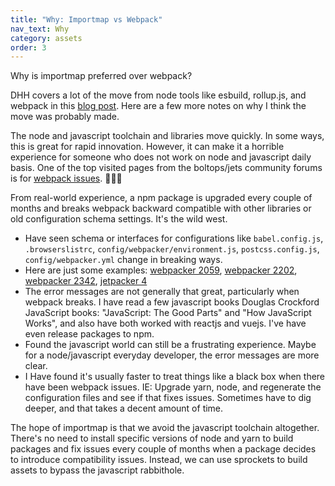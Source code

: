 ```yaml
---
title: "Why: Importmap vs Webpack"
nav_text: Why
category: assets
order: 3
---
```


Why is importmap preferred over webpack?

DHH covers a lot of the move from node tools like esbuild, rollup.js, and webpack in this [blog post](https://world.hey.com/dhh/rails-7-will-have-three-great-answers-to-javascript-in-2021-8d68191b). Here are a few more notes on why I think the move was probably made.

The node and javascript toolchain and libraries move quickly. In some ways, this is great for rapid innovation. However, it can make it a horrible experience for someone who does not work on node and javascript daily basis. One of the top visited pages from the boltops/jets community forums is for [webpack issues](https://community.boltops.com/t/webpack-has-been-initialised-using-a-configuration-object-that-does-not-match-the-api-schema/118). 🤦🏻‍♂️

From real-world experience, a npm package is upgraded every couple of months and breaks webpack backward compatible with other libraries or old configuration schema settings. It's the wild west.

* Have seen schema or interfaces for configurations like `babel.config.js`, `.browserslistrc`, `config/webpacker/environment.js`, `postcss.config.js`, `config/webpacker.yml` change in breaking ways.
* Here are just some examples: [webpacker 2059](https://github.com/rails/webpacker/issues/2059), [webpacker 2202](https://github.com/rails/webpacker/issues/2202), [webpacker 2342](https://github.com/rails/webpacker/issues/2342), [jetpacker 4](https://github.com/tongueroo/jetpacker/pull/4)
* The error messages are not generally that great, particularly when webpack breaks. I have read a few javascript books Douglas Crockford JavaScript books: "JavaScript: The Good Parts" and "How JavaScript Works", and also have both worked with reactjs and vuejs. I've have even release packages to npm.
* Found the javascript world can still be a frustrating experience. Maybe for a node/javascript everyday developer, the error messages are more clear.
* I Have found it's usually faster to treat things like a black box when there have been webpack issues. IE: Upgrade yarn, node, and regenerate the configuration files and see if that fixes issues. Sometimes have to dig deeper, and that takes a decent amount of time.

The hope of importmap is that we avoid the javascript toolchain altogether. There's no need to install specific versions of node and yarn to build packages and fix issues every couple of months when a package decides to introduce compatibility issues. Instead, we can use sprockets to build assets to bypass the javascript rabbithole.

